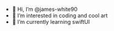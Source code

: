 - 👋 Hi, I’m @james-white90
- 👀 I’m interested in coding and cool art
- 🌱 I’m currently learning swiftUI

<!---
james-white90/james-white90 is a ✨ special ✨ repository because its `README.md` (this file) appears on your GitHub profile.
You can click the Preview link to take a look at your changes.
--->
